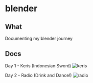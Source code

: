 # blender

## What
Documenting my blender journey

## Docs
Day 1 - Keris (Indonesian Sword)
![keris](https://user-images.githubusercontent.com/31156788/185405712-c560a245-2b4c-4207-882c-7300c0942ee7.png)

Day 2 - Radio (Drink and Dance!)
![radio](https://user-images.githubusercontent.com/31156788/185405812-328bd8c4-db07-4734-bc31-b66df790299b.png)
